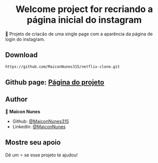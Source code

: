 <h1 align="center">Welcome project for recriando a página inicial do instagram </h1> 


🦀 Projeto de criacão de uma single page com a aparência da página de login do instagram.
## Download
  
  
```sh
https://github.com/MaiconNunes315/netflix-clone.git
```


## Github page: [Página do projeto](https://maiconnunes315.github.io/Recriando-instagram)




## Author

👤 **Maicon Nunes**

- Github: [@MaiconNunes315](https://github.com/MaiconNunes315)
- LinkedIn: [@MaiconNunes](https://www.linkedin.com/in/maicon-nunes-978454110/)

## Mostre seu apoio

Dê um ⭐️ se esse projeto te ajudou!
 

